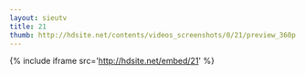 ```yaml
---
layout: sieutv
title: 21
thumb: http://hdsite.net/contents/videos_screenshots/0/21/preview_360p.mp4.jpg
---
```

{% include iframe src='http://hdsite.net/embed/21' %}
 
